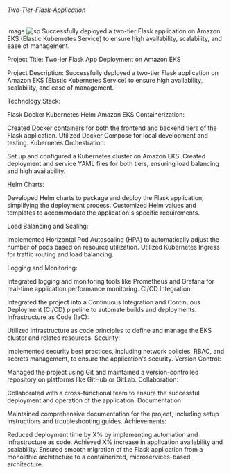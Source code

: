  ###### Two-Tier-Flask-Application
image
![sp](https://github.com/ankitabhadani/two-tier--app/assets/121809266/108b73e6-053a-4a0c-a93a-9929b00eddca)
Successfully deployed a two-tier Flask application on Amazon EKS (Elastic Kubernetes Service) to ensure high availability, scalability, and ease of management.

Project Title: Two-ier Flask App Deployment on Amazon EKS

Project Description: Successfully deployed a two-tier Flask application on Amazon EKS (Elastic Kubernetes Service) to ensure high availability, scalability, and ease of management.

Technology Stack:

Flask Docker Kubernetes Helm Amazon EKS Containerization:

Created Docker containers for both the frontend and backend tiers of the Flask application. Utilized Docker Compose for local development and testing. Kubernetes Orchestration:

Set up and configured a Kubernetes cluster on Amazon EKS. Created deployment and service YAML files for both tiers, ensuring load balancing and high availability.

Helm Charts:

Developed Helm charts to package and deploy the Flask application, simplifying the deployment process. Customized Helm values and templates to accommodate the application's specific requirements.

Load Balancing and Scaling:

Implemented Horizontal Pod Autoscaling (HPA) to automatically adjust the number of pods based on resource utilization. Utilized Kubernetes Ingress for traffic routing and load balancing.

Logging and Monitoring:

Integrated logging and monitoring tools like Prometheus and Grafana for real-time application performance monitoring. CI/CD Integration:

Integrated the project into a Continuous Integration and Continuous Deployment (CI/CD) pipeline to automate builds and deployments. Infrastructure as Code (IaC):

Utilized infrastructure as code principles to define and manage the EKS cluster and related resources. Security:

Implemented security best practices, including network policies, RBAC, and secrets management, to ensure the application's security. Version Control:

Managed the project using Git and maintained a version-controlled repository on platforms like GitHub or GitLab. Collaboration:

Collaborated with a cross-functional team to ensure the successful deployment and operation of the application. Documentation:

Maintained comprehensive documentation for the project, including setup instructions and troubleshooting guides. Achievements:

Reduced deployment time by X% by implementing automation and infrastructure as code. Achieved X% increase in application availability and scalability. Ensured smooth migration of the Flask application from a monolithic architecture to a containerized, microservices-based architecture.
